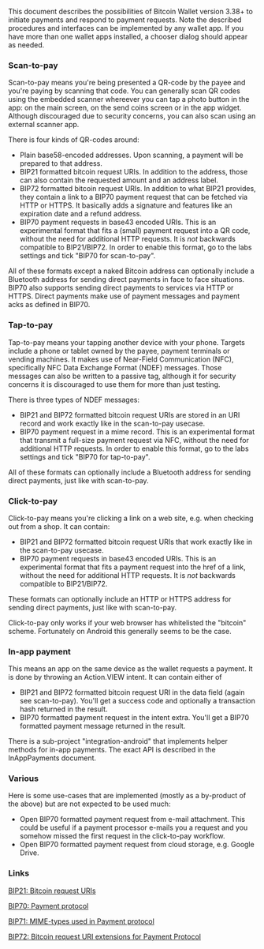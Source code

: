 This document describes the possibilities of Bitcoin Wallet version 3.38+ to initiate payments and respond to payment requests. Note the described procedures and interfaces can be implemented by any wallet app. If you have more than one wallet apps installed, a chooser dialog should appear as needed.

### Scan-to-pay

Scan-to-pay means you're being presented a QR-code by the payee and you're paying by scanning that code. You can generally scan QR codes using the embedded scanner whereever you can tap a photo button in the app: on the main screen, on the send coins screen or in the app widget. Although discouraged due to security concerns, you can also scan using an external scanner app.

There is four kinds of QR-codes around:
* Plain base58-encoded addresses. Upon scanning, a payment will be prepared to that address.
* BIP21 formatted bitcoin request URIs. In addition to the address, those can also contain the requested amount and an address label.
* BIP72 formatted bitcoin request URIs. In addition to what BIP21 provides, they contain a link to a BIP70 payment request that can be fetched via HTTP or HTTPS. It basically adds a signature and features like an expiration date and a refund address.
* BIP70 payment requests in base43 encoded URIs. This is an experimental format that fits a (small) payment request into a QR code, without the need for additional HTTP requests. It is _not_ backwards compatible to BIP21/BIP72. In order to enable this format, go to the labs settings and tick "BIP70 for scan-to-pay".

All of these formats except a naked Bitcoin address can optionally include a Bluetooth address for sending direct payments in face to face situations. BIP70 also supports sending direct payments to services via HTTP or HTTPS. Direct payments make use of payment messages and payment acks as defined in BIP70.

### Tap-to-pay

Tap-to-pay means your tapping another device with your phone. Targets include a phone or tablet owned by the payee, payment terminals or vending machines. It makes use of Near-Field Communication (NFC), specifically NFC Data Exchange Format (NDEF) messages. Those messages can also be written to a passive tag, although it for security concerns it is discouraged to use them for more than just testing.

There is three types of NDEF messages:
* BIP21 and BIP72 formatted bitcoin request URIs are stored in an URI record and work exactly like in the scan-to-pay usecase.
* BIP70 payment request in a mime record. This is an experimental format that transmit a full-size payment request via NFC, without the need for additional HTTP requests. In order to enable this format, go to the labs settings and tick "BIP70 for tap-to-pay".

All of these formats can optionally include a Bluetooth address for sending direct payments, just like with scan-to-pay.

### Click-to-pay

Click-to-pay means you're clicking a link on a web site, e.g. when checking out from a shop. It can contain:
* BIP21 and BIP72 formatted bitcoin request URIs that work exactly like in the scan-to-pay usecase.
* BIP70 payment requests in base43 encoded URIs. This is an experimental format that fits a payment request into the href of a link, without the need for additional HTTP requests. It is _not_ backwards compatible to BIP21/BIP72.

These formats can optionally include an HTTP or HTTPS address for sending direct payments, just like with scan-to-pay.

Click-to-pay only works if your web browser has whitelisted the "bitcoin" scheme. Fortunately on Android this generally seems to be the case.

### In-app payment

This means an app on the same device as the wallet requests a payment. It is done by throwing an Action.VIEW intent. It can contain either of
* BIP21 and BIP72 formatted bitcoin request URI in the data field (again see scan-to-pay). You'll get a success code and optionally a transaction hash returned in the result.
* BIP70 formatted payment request in the intent extra. You'll get a BIP70 formatted payment message returned in the result.

There is a sub-project "integration-android" that implements helper methods for in-app payments. The exact API is described in the InAppPayments document.

### Various

Here is some use-cases that are implemented (mostly as a by-product of the above) but are not expected to be used much:
* Open BIP70 formatted payment request from e-mail attachment. This could be useful if a payment processor e-mails you a request and you somehow missed the first request in the click-to-pay workflow.
* Open BIP70 formatted payment request from cloud storage, e.g. Google Drive.

### Links

[BIP21: Bitcoin request URIs](https://github.com/bitcoin/bips/blob/master/bip-0021.mediawiki)

[BIP70: Payment protocol](https://github.com/bitcoin/bips/blob/master/bip-0070.mediawiki)

[BIP71: MIME-types used in Payment protocol](https://github.com/bitcoin/bips/blob/master/bip-0071.mediawiki)

[BIP72: Bitcoin request URI extensions for Payment Protocol](https://github.com/bitcoin/bips/blob/master/bip-0072.mediawiki)
